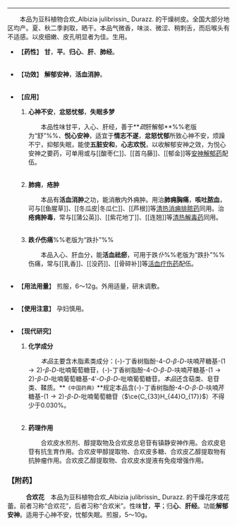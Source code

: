 ---
&emsp;&emsp;本品为豆科植物合欢_Albizia julibrissin_ Durazz. 的干燥树皮。全国大部分地区均产。夏、秋二季剥取，晒干。本品气微香，味淡、微涩、稍刺舌，而后喉头有不适感。以皮细嫩、皮孔明显者为佳。生用。

- 【**药性**】
	**甘**，**平**。**归心**、**肝**、**肺经**。<br></br>

- 【**功效**】
	**解郁安神**，**活血消肿**。<br></br>

- 【**应用**】
	1. **心神不安**，**忿怒忧郁**，**失眠多梦**
		
		&emsp;&emsp;本品性味甘平，入心、肝经，善于**<dfn>疏</dfn>肝解郁**%%老版为“舒”%%<dfn>、</dfn>**悦心安神**，适宜于**情志不遂**，**忿怒忧郁**所致心神不安，烦躁不宁，抑郁失眠，能使**五脏安和**，**心志欢悦**，以收解郁安神之效，为悦心安神之要药，可单用或与[[酸枣仁]]、[[首乌藤]]、[[郁金]]等<ins>安神解郁药</ins>配伍。<br></br>
	
	2. **肺痈**，**疮肿**
		
		&emsp;&emsp;本品有**活血消肿**之功，能消散内外痈肿。用治**肺痈胸痛**，**咳吐脓血**，可与[[鱼腥草]]、[[冬瓜皮|冬瓜仁]]、[[芦根]]等<ins>清热消痈排脓药</ins>同用。治**疮痈肿毒**，常与[[蒲公英]]、[[紫花地丁]]、[[连翘]]等<ins>清热解毒药</ins>同用。<br></br>
	
	3. **跌<dfn>仆</dfn>伤痛**%%老版为“跌扑”%%
		
		&emsp;&emsp;本品入心、肝血分，能**活血祛瘀**，可用于跌<dfn>仆</dfn>%%老版为“跌扑”%%伤痛，常与[[乳香]]、[[没药]]、[[骨碎补]]等<ins>活血疗伤药</ins>配伍。<br></br>

- 【**用法用量**】
	煎服，6～12g。外用适量，研末调敷。<br></br>

- 【**使用注意**】
	孕妇慎用。<br></br>

- 【**现代研究**】
	1. **化学成分**
		
		&emsp;&emsp;<dfn>本品</dfn>主要含木脂素类成分：$($-$)$-丁香树脂酚-$4$-$O$-$β$-$D$-呋喃芹糖基-$(1\to 2)$-$β$-$D$-吡喃葡萄糖苷，$($-$)$-丁香树脂酚-$4$-$O$-$β$-$D$-呋喃芹糖基-$(1\to 2)$-$β$-$D$-吡喃葡萄糖基-${4}'$-$O$-$β$-$D$-吡喃葡萄糖苷。<dfn>本品</dfn>还含萜类、皂苷类、鞣质。**`《中国药典》`**规定本品含$($-$)$-丁香树脂酚-$4$-$O$-$β$-$D$-呋喃芹糖基-$(1\to 2)$-$β$-$D$-吡喃葡萄糖苷（$\ce{C_{33}H_{44}O_{17}}$）不得少于0.030%。<br></br>
	
	2. **药理作用**
		
		&emsp;&emsp;合欢皮水煎剂、醇提取物及合欢皮总皂苷有镇静安神作用。合欢皮皂苷有抗生育作用。合欢皮甲醇提取物、合欢皮多糖、合欢皮乙醇提取物有抗肿瘤作用。合欢皮乙醇提取物、合欢皮水提液有免疫增强作用。

### 【附药】

&emsp;&emsp;&emsp;**合欢花**&emsp;本品为豆科植物合欢_Albizia julibrissin_ Durazz. 的干燥花序或花蕾。前者习称“合欢花”，后者习称“合欢米”。性味**甘**，**平**；归**心**、**肝经**。功能**解郁安神**。适用于心神不安，忧郁失眠。煎服，5～10g。